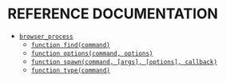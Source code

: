 # REFERENCE DOCUMENTATION

* [`browser_process`](browser_process.md)
    * [`function find(command)`](browser_process.find.md)
    * [`function options(command, options)`](browser_process.find.md)
    * [`function spawn(command, [args], [options],
      callback)`](api/browser_process.find.md)
    * [`function type(command)`](browser_process.find.md)
